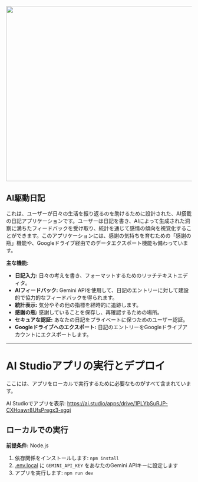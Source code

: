 <div align="center">
<img width="1200" height="475" alt="GHBanner" src="https://github.com/user-attachments/assets/0aa67016-6eaf-458a-adb2-6e31a0763ed6" />
</div>

## AI駆動日記

これは、ユーザーが日々の生活を振り返るのを助けるために設計された、AI搭載の日記アプリケーションです。ユーザーは日記を書き、AIによって生成された洞察に満ちたフィードバックを受け取り、統計を通じて感情の傾向を視覚化することができます。このアプリケーションには、感謝の気持ちを育むための「感謝の瓶」機能や、Googleドライブ経由でのデータエクスポート機能も備わっています。

**主な機能:**

*   **日記入力:** 日々の考えを書き、フォーマットするためのリッチテキストエディタ。
*   **AIフィードバック:** Gemini APIを使用して、日記のエントリーに対して建設的で協力的なフィードバックを得られます。
*   **統計表示:** 気分やその他の指標を経時的に追跡します。
*   **感謝の瓶:** 感謝していることを保存し、再確認するための場所。
*   **セキュアな認証:** あなたの日記をプライベートに保つためのユーザー認証。
*   **Googleドライブへのエクスポート:** 日記のエントリーをGoogleドライブアカウントにエクスポートします。

---

# AI Studioアプリの実行とデプロイ

ここには、アプリをローカルで実行するために必要なものがすべて含まれています。

AI Studioでアプリを表示: https://ai.studio/apps/drive/1PLYbSuRJP-CXHoawr8UfsPregx3-xgqi

## ローカルでの実行

**前提条件:** Node.js

1. 依存関係をインストールします:
   `npm install`
2. [.env.local](.env.local) に `GEMINI_API_KEY` をあなたのGemini APIキーに設定します
3. アプリを実行します:
   `npm run dev`
